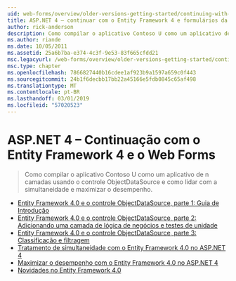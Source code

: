 ```yaml
---
uid: web-forms/overview/older-versions-getting-started/continuing-with-ef/index
title: ASP.NET 4 – continuar com o Entity Framework 4 e formulários da Web | Microsoft Docs
author: rick-anderson
description: Como compilar o aplicativo Contoso U como um aplicativo de n camadas usando o controle ObjectDataSource e como lidar com a simultaneidade e maximizar o desempenho.
ms.author: riande
ms.date: 10/05/2011
ms.assetid: 25a6b7ba-e374-4c3f-9e53-83f665cfdd21
msc.legacyurl: /web-forms/overview/older-versions-getting-started/continuing-with-ef
msc.type: chapter
ms.openlocfilehash: 7866827440b16cdee1af923b9a1597a659c0f443
ms.sourcegitcommit: 24b1f6decbb17bb22a45166e5fdb0845c65af498
ms.translationtype: MT
ms.contentlocale: pt-BR
ms.lasthandoff: 03/01/2019
ms.locfileid: "57020523"
---
```

<a name="aspnet-4---continuing-with-entity-framework-4-and-web-forms"></a>ASP.NET 4 – Continuação com o Entity Framework 4 e o Web Forms
====================
> Como compilar o aplicativo Contoso U como um aplicativo de n camadas usando o controle ObjectDataSource e como lidar com a simultaneidade e maximizar o desempenho.


- [Entity Framework 4.0 e o controle ObjectDataSource, parte 1: Guia de Introdução](using-the-entity-framework-and-the-objectdatasource-control-part-1-getting-started.md)
- [Entity Framework 4.0 e o controle ObjectDataSource, parte 2: Adicionando uma camada de lógica de negócios e testes de unidade](using-the-entity-framework-and-the-objectdatasource-control-part-2-adding-a-business-logic-layer-and-unit-tests.md)
- [Entity Framework 4.0 e o controle ObjectDataSource, parte 3: Classificação e filtragem](using-the-entity-framework-and-the-objectdatasource-control-part-3-sorting-and-filtering.md)
- [Tratamento de simultaneidade com o Entity Framework 4.0 no ASP.NET 4](handling-concurrency-with-the-entity-framework-in-an-asp-net-web-application.md)
- [Maximizar o desempenho com o Entity Framework 4.0 no ASP.NET 4](maximizing-performance-with-the-entity-framework-in-an-asp-net-web-application.md)
- [Novidades no Entity Framework 4.0](what-s-new-in-the-entity-framework-4.md)
